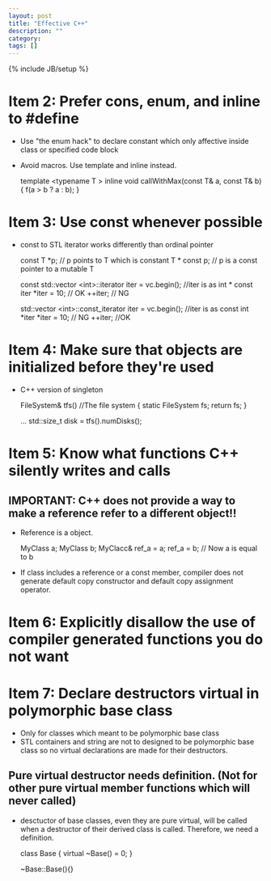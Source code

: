 ```yaml
---
layout: post
title: "Effective C++"
description: ""
category: 
tags: []
---
```

{% include JB/setup %}

# Item 2: Prefer cons, enum, and inline to #define

* Use "the enum hack" to declare constant which only affective inside class or specified code block
* Avoid macros.  Use template and inline instead.

    template &lt;typename T &gt;
    inline void callWithMax(const T& a, const T& b)
    {
      f(a > b ? a : b);
    }

# Item 3: Use const whenever possible 

* const to STL iterator works differently than ordinal pointer

    const T *p;   // p points to T which is constant
    T * const p;  // p is a const pointer to a mutable T

    const std::vector &lt;int&gt;::iterator iter = vc.begin(); //iter is as int * const iter
    *iter = 10;   // OK 
    ++iter;       // NG

    std::vector &lt;int&gt;::const_iterator iter = vc.begin(); //iter is as const int *iter
    *iter = 10;   // NG
    ++iter;       //OK

# Item 4: Make sure that objects are initialized before they're used

* C++ version of singleton

    FileSystem& tfs()   //The file system
    {
      static FileSystem fs;
      return fs;
    }

    ...
    std::size_t disk = tfs().numDisks();


# Item 5: Know what functions C++ silently writes and calls

## IMPORTANT: C++ does not provide a way to make a reference refer to a different object!!

* Reference is a object.

    MyClass a;
    MyClass b;
    MyClacc& ref_a = a;
    ref_a = b;          // Now a is equal to b

* If class includes a reference or a const member, compiler does not generate default copy constructor and default copy assignment operator.


# Item 6: Explicitly disallow the use of compiler generated functions you do not want

# Item 7: Declare destructors virtual in polymorphic base class

* Only for classes which meant to be polymorphic base class
* STL containers and string are not to designed to be polymorphic base class so no virtual declarations are made for their destructors.

## Pure virtual destructor needs definition.  (Not for other pure virtual member functions which will never called)
* desctuctor of base classes, even they are pure virtual, will be called when a destructor of their derived class is called.  Therefore, we need a definition.

    class Base
    {
      virtual ~Base() = 0;
    }

    ~Base::Base(){}



